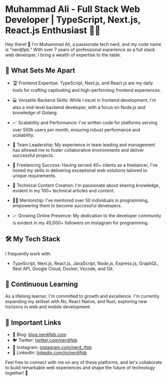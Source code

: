 # Muhammad Ali - Full Stack Web Developer | TypeScript, Next.js, React.js Enthusiast 👨‍💻

Hey there! 👋 I'm Muhammad Ali, a passionate tech nerd, and my code name is "nerdjfpb." With over 7 years of professional experience as a full stack web developer, I bring a wealth of expertise to the table.



## 🚀 What Sets Me Apart

- 🏆 Frontend Expertise: TypeScript, Next.js, and React.js are my daily tools for crafting captivating and high-performing frontend experiences.

- 💻 Versatile Backend Skills: While I excel in frontend development, I'm also a mid-level backend developer, with a focus on Node.js and knowledge of Golang.

- 📈 Scalability and Performance: I've written code for platforms serving over 500k users per month, ensuring robust performance and scalability.
 
- 👥 Team Leadership: My experience in team leading and management has allowed me to foster collaborative environments and deliver successful projects.

- 💼 Freelancing Success: Having served 40+ clients as a freelancer, I've honed my skills in delivering exceptional web solutions tailored to unique requirements.

- 📝 Technical Content Creation: I'm passionate about sharing knowledge, evident in my 100+ technical articles and content.

- 👨‍🏫 Mentorship: I've mentored over 50 individuals in programming, empowering them to become successful developers.

- 📈 Growing Online Presence: My dedication to the developer community is evident in my 45,000+ followers on Instagram for programming.



## 🛠 My Tech Stack

I frequently work with:
- TypeScript, Next.js, React.js, JavaScript, Node.js, Express.js, GraphQL, Rest API, Google Cloud, Docker, Vscode, and Git.



## 🌱 Continuous Learning

As a lifelong learner, I'm committed to growth and excellence. I'm currently expanding my skillset with Nx, React Native, and Rust, exploring new horizons in web and mobile development.



## 🔗 Important Links

- 📝 Blog: [blog.nerdjfpb.com](https://blog.nerdjfpb.com)
- 🐦 Twitter: [twitter.com/nerdjfpb](https://twitter.com/nerdjfpb)
- 📸 Instagram: [instagram.com/nerd_jfpb](https://instagram.com/nerd_jfpb)
- 👔 LinkedIn: [linkedin.com/in/nerdjfpb](https://www.linkedin.com/in/nerdjfpb/)

Feel free to connect with me on any of these platforms, and let's collaborate to build remarkable web experiences and shape the future of technology together! 🌟
